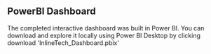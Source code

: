 ## PowerBI Dashboard
The completed interactive dashboard was built in Power BI.
You can download and explore it locally using Power BI Desktop by clicking download 'InlineTech_Dashboard.pbix'
